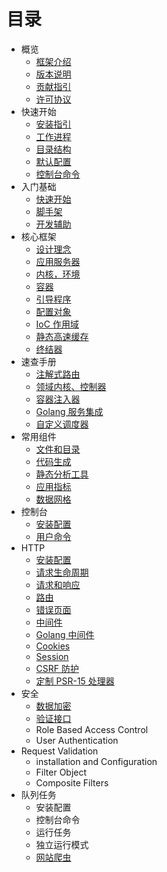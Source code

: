 # 目录

- 概览
  - [框架介绍](about/spiral.md)
  - [版本说明](about/semver.md)
  - [贡献指引](about/contributing.md)
  - [许可协议](/license.md)
- 快速开始
  - [安装指引](start/install.md)
  - [工作进程](start/workers.md)
  - [目录结构](start/structure.md)
  - [默认配置](start/configuration.md)
  - [控制台命令](start/commands.md)
- 入门基础
  - [快速开始](basics/quick-start.md)
  - [脚手架](basics/scaffolding.md)
  - [开发辅助](basics/prototype.md)
- 核心框架
  - [设计理念](framework/design.md)
  - [应用服务器](framework/application-server.md)
  - [内核，环境](framework/kernel.md)
  - [容器](framework/container.md)
  - [引导程序](framework/bootloaders.md)
  - [配置对象](framework/config.md)
  - [IoC 作用域](framework/scopes.md)
  - [静态高速缓存](framework/memory.md)
  - [终结器](framework/finalizers.md)
- 速查手册
  - [注解式路由](cookbook/annotated-routes.md)
  - [领域内核、控制器](cookbook/domain-core.md)
  - [容器注入器](cookbook/injector.md)
  - [Golang 服务集成](cookbook/golang-library.md)
  - [自定义调度器](cookbook/custom-dispatcher.md)
- 常用组件
  - [文件和目录](components/files.md)
  - [代码生成](components/reactor.md)
  - [静态分析工具](components/tokenizer.md)
  - [应用指标](components/metrics.md)
  - [数据网格](components/data-grid.md)
- 控制台
  - [安装配置](console/configuration.md)
  - [用户命令](console/commands.md)
- HTTP
  - [安装配置](http/configuration.md)
  - [请求生命周期](http/lifecycle.md)
  - [请求和响应](http/request-response.md)
  - [路由](http/routing.md)
  - [错误页面](http/errors.md)
  - [中间件](http/middleware.md)
  - [Golang 中间件](http/golang.md)
  - [Cookies](http/cookies.md)
  - [Session](http/session.md)
  - [CSRF 防护](http/csrf.md)
  - [定制 PSR-15 处理器](http/psr-15.md)
- 安全
  - [数据加密](security/encrypter.md)
  - [验证接口](security/validation.md)
  - Role Based Access Control
  - User Authentication
- Request Validation
  - installation and Configuration
  - Filter Object
  - Composite Filters
- 队列任务
  - 安装配置
  - 控制台命令
  - 运行任务
  - 独立运行模式
  - [网站爬虫](queue/scraper.md)
